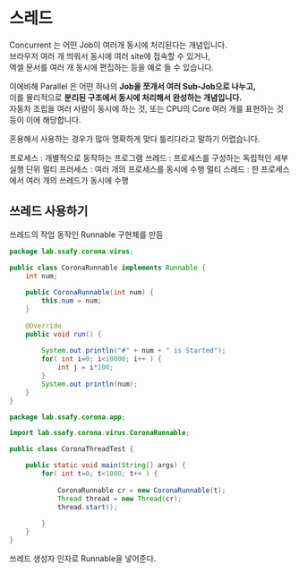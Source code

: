 # 스레드 

Concurrent 는 어떤 Job이 여러개 동시에 처리된다는 개념입니다.    
브라우저 여러 개 띄워서 동시에 여러 site에 접속할 수 있거나,        
엑셀 문서를 여러 개 동시에 편집하는 등을 예로 들 수 있습니다.       
 
이에비해 Parallel 은 어떤 하나의 **Job을 쪼개서 여러 Sub-Job으로 나누고,**         
이를 물리적으로 **분리된 구조에서 동시에 처리해서 완성하는 개념입니다.**              
자동차 조립을 여러 사람이 동시에 하는 것, 또는 CPU의 Core 여러 개를 표현하는 것 등이 이에 해당합니다.   

혼용해서 사용하는 경우가 많아 명확하게 맞다 틀리다라고 말하기 어렵습니다.   

프로세스 : 개별적으로 동작하는 프로그램
쓰레드 : 프로세스를 구성하는 독립적인 세부 실행 단위 
멀티 프러세스 : 여러 개의 프로세스를 동시에 수행
멀티 스레드 : 한 프로세스에서 여러 개의 쓰레드가 동시에 수행 

## 쓰레드 사용하기  
쓰레드의 작업 동작인 Runnable 구현체를 만듬 
```java
package lab.ssafy.corona.virus;

public class CoronaRunnable implements Runnable {
	int num;
	
	public CoronaRunnable(int num) {
		this.num = num;
	}
	
	@Override
	public void run() {
		
		System.out.println("#" + num + " is Started");
		for( int i=0; i<10000; i++ ) {
			int j = i*100;
		}
		System.out.println(num);
	}
}
```
```java
package lab.ssafy.corona.app;

import lab.ssafy.corona.virus.CoronaRunnable;

public class CoronaThreadTest {

	public static void main(String[] args) {
		for( int t=0; t<1000; t++ ) {
			
			CoronaRunnable cr = new CoronaRunnable(t);
			Thread thread = new Thread(cr);
			thread.start();
			
		}
	}
}
```
쓰레드 생성자 인자로 Runnable을 넣어준다.   

